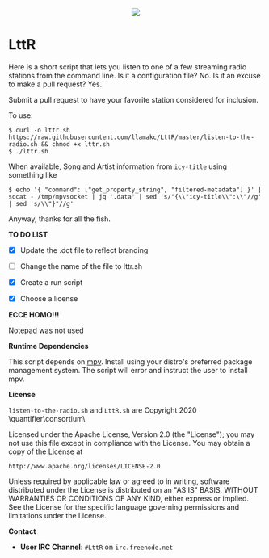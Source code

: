 <p align="center">
  <a href="https://github.com/llamakc/LttR"><img src="http://quantifier.org/~brock/lttr.png" align="center" /></a>  
</p>
<p align="center">

<h1>LttR</h1>

Here is a short script that lets you listen to one of a few streaming radio stations from the command line. Is it a configuration file? No. Is it an excuse to make a pull request? Yes.

Submit a pull request to have your favorite station considered for inclusion.

To use:
```
$ curl -o lttr.sh https://raw.githubusercontent.com/llamakc/LttR/master/listen-to-the-radio.sh && chmod +x lttr.sh
$ ./lttr.sh
```

When available, Song and Artist information from ```icy-title``` using something like 
```
$ echo '{ "command": ["get_property_string", "filtered-metadata"] }' | socat - /tmp/mpvsocket | jq '.data' | sed 's/"{\\"icy-title\\":\\"//g' | sed 's/\\"}"//g' 
```

Anyway, thanks for all the fish.

**TO DO LIST**

- [x] Update the .dot file to reflect branding
- [ ] Change the name of the file to lttr.sh
- [x] Create a run script
- [x] Choose a license


**ECCE HOMO!!!**

Notepad was not used 
 
 **Runtime Dependencies**

This script depends on <a href="https://github.com/mpv-player/mpv">mpv</a>. Install using your distro's preferred package management system. The script will error and instruct the user to install mpv.

 **License**
 
 ```listen-to-the-radio.sh``` and ```LttR.sh``` are Copyright 2020 \\quantifier\\consortium\\

Licensed under the Apache License, Version 2.0 (the "License");
you may not use this file except in compliance with the License.
You may obtain a copy of the License at

    http://www.apache.org/licenses/LICENSE-2.0

Unless required by applicable law or agreed to in writing, software
distributed under the License is distributed on an "AS IS" BASIS,
WITHOUT WARRANTIES OR CONDITIONS OF ANY KIND, either express or implied.
See the License for the specific language governing permissions and
limitations under the License.
 
 **Contact**
 
 - **User IRC Channel**: ```#LttR``` on ```irc.freenode.net``` 

